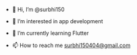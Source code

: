 - 👋 Hi, I’m @surbhi150
- 👀 I’m interested in app development 
- 🌱 I’m currently learning Flutter

- 📫 How to reach me surbhi150404@gmail.com

<!---
surbhi150/surbhi150 is a ✨ special ✨ repository because its `README.md` (this file) appears on your GitHub profile.
You can click the Preview link to take a look at your changes.
--->
